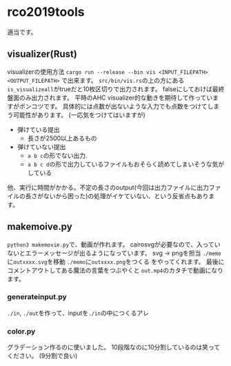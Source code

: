 # rco2019tools

適当です。

## visualizer(Rust)

visualizerの使用方法
`cargo run --release --bin vis <INPUT_FILEPATH> <OUTPUT_FILEPATH>`
で出来ます。
`src/bin/vis.rs`の上の方にある `is_visualizeall`がtrueだと10枚区切りで出力されます。
falseにしておけば最終盤面のみ出力されます。
平時のAHC visualizer的な動きを期待して作っていますがポンコツです。
具体的には点数が出ないような入力でも点数をつけてしまう可能性があります。
(一応気をつけてはいますが)

- 弾けている提出
  - 長さが2500以上あるもの
- 弾けていない提出
  - `a b c`の形でない出力.
  - `a b c d`の形で出力しているファイルもおそらく読めてしまいそうな気がしている

他、実行に時間がかかる。不定の長さのoutput(今回は出力ファイルに出力ファイルの長さがないから困った)の処理がイケていない、という反省点もあります。

## makemoive.py

`python3 makemovie.py`で、動画が作れます。
cairosvgが必要なので、入っていないとエラーメッセージが出るようになっています。
svg -> pngを担当
`./memo`に`outxxxx.svg`を移動
`./memo`に`outxxxx.png`をつくる
をやってくれます。
最後にコメントアウトしてある魔法の言葉をつぶやくと
`out.mp4`のカタチで動画になります。

### generateinput.py

`./in`, `./out`を作って、inputを`./in`の中につくるアレ

### color.py

グラデーション作るのに使いました。
10段階なのに10分割しているのは笑ってください。
(9分割で良い)
